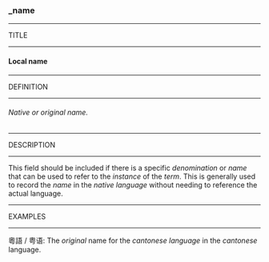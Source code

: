 ### _name



------
TITLE

------

#### Local name



------
DEFINITION

------

###### Native or original name.



------
DESCRIPTION

------

This field should be included if there is a specific *denomination* or *name* that can be used to refer to the *instance* of the *term*. This is generally used to record the *name* in the *native language* without needing to reference the actual language.



------
EXAMPLES

------

粵語 / 粤语: The *original* name for the *cantonese language* in the *cantonese* language.